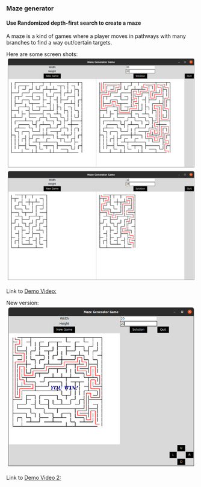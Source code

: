 ### Maze generator

#### Use Randomized depth-first search to create a maze
A maze is a kind of games where a player moves in pathways with many branches to find a way
out/certain targets.

Here are some screen shots:
![alt text](https://github.com/ngnhtrg/MazeGenerator/blob/dev/demo/Example_20x20.png)
![alt text](https://github.com/ngnhtrg/MazeGenerator/blob/dev/demo/Example_10x15.png)

Link to [Demo Video:](https://drive.google.com/drive/folders/1ITDvA07EhP5tSuRzHv43zr5Eq-xvm3HX?usp=sharing)

New version:
![alt text](https://github.com/ngnhtrg/MazeGenerator/blob/dev/demo/PlayGameExample.png)

Link to [Demo Video 2:](https://drive.google.com/file/d/1j1Ev_W17GdVhIgsbd7Q5HjRAgBxl6GeF/view?usp=sharing)
